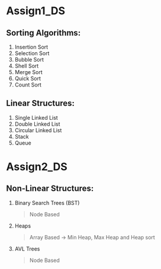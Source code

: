 # Assign1_DS

## Sorting Algorithms:
1. Insertion Sort 
2. Selection Sort 
3. Bubble Sort 
4. Shell Sort 
5. Merge Sort
6. Quick Sort
7. Count Sort

## Linear Structures:
1. Single Linked List
2. Double Linked List
3. Circular Linked List
4. Stack
5. Queue

# Assign2_DS

## Non-Linear Structures:
1. Binary Search Trees (BST)
   > Node Based
2. Heaps
   > Array Based
   -> Min Heap, Max Heap and Heap sort
3. AVL Trees
   > Node Based 
